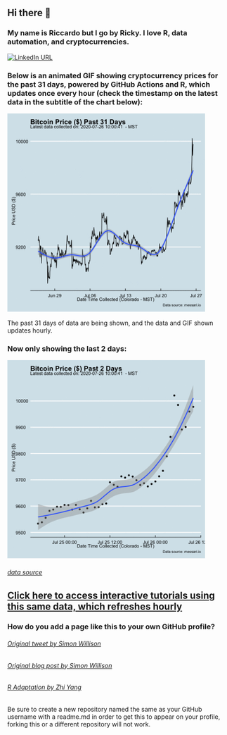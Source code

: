 ## Hi there 👋

### My name is Riccardo but I go by Ricky. I love R, data automation, and cryptocurrencies. 

[![LinkedIn URL](https://img.shields.io/twitter/url?color=%230072b1&label=connect&logo=linkedin&logoColor=%230072b1&style=flat-square&url=https%3A%2F%2Fwww.linkedin.com%2Fin%2esclaponriccardo%2F)](https://www.linkedin.com/in/esclaponriccardo/)

### Below is an animated GIF showing cryptocurrency prices for the past 31 days, powered by GitHub Actions and R, which updates once every hour (check the timestamp on the latest data in the subtitle of the chart below):

<img src="https://github.com/ries9112/ries9112/blob/master/crypto_plot.gif" width="450">   

The past 31 days of data are being shown, and the data and GIF shown updates hourly.

### Now only showing the last 2 days:

<img src="https://github.com/ries9112/ries9112/blob/master/crypto_plot_2.gif" width="450">   

###### [data source](https://messari.io/)

## [Click here to access interactive tutorials using this same data, which refreshes hourly](https://predictcrypto.org/tutorials)

### How do you add a page like this to your own GitHub profile?

###### [Original tweet by Simon Willison](https://twitter.com/simonw/status/1281435464474324993)

###### [Original blog post by Simon Willison](https://simonwillison.net/2020/Jul/10/self-updating-profile-readme/)

###### [R Adaptation by Zhi Yang](https://twitter.com/zhiiiyang/status/1281996703839608833)

Be sure to create a new repository named the same as your GitHub username with a readme.md in order to get this to appear on your profile, forking this or a different repository will not work.
